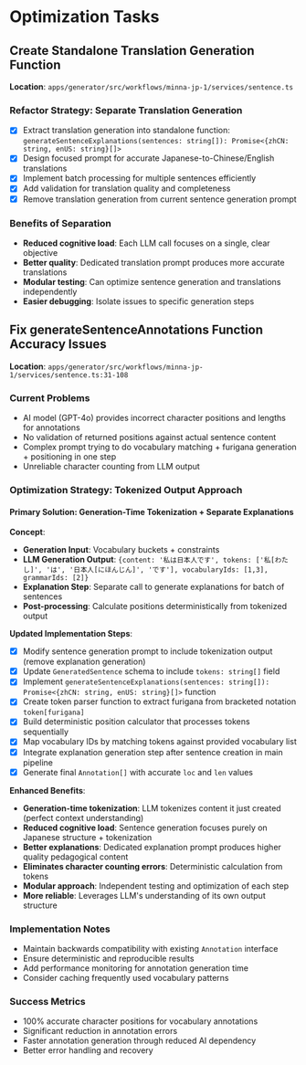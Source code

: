 # Optimization Tasks

## Create Standalone Translation Generation Function

**Location**: `apps/generator/src/workflows/minna-jp-1/services/sentence.ts`

### Refactor Strategy: Separate Translation Generation
- [x] Extract translation generation into standalone function: `generateSentenceExplanations(sentences: string[]): Promise<{zhCN: string, enUS: string}[]>`
- [x] Design focused prompt for accurate Japanese-to-Chinese/English translations
- [x] Implement batch processing for multiple sentences efficiently
- [x] Add validation for translation quality and completeness
- [x] Remove translation generation from current sentence generation prompt

### Benefits of Separation
- **Reduced cognitive load**: Each LLM call focuses on a single, clear objective
- **Better quality**: Dedicated translation prompt produces more accurate translations
- **Modular testing**: Can optimize sentence generation and translations independently
- **Easier debugging**: Isolate issues to specific generation steps

## Fix generateSentenceAnnotations Function Accuracy Issues

**Location**: `apps/generator/src/workflows/minna-jp-1/services/sentence.ts:31-108`

### Current Problems
- AI model (GPT-4o) provides incorrect character positions and lengths for annotations
- No validation of returned positions against actual sentence content  
- Complex prompt trying to do vocabulary matching + furigana generation + positioning in one step
- Unreliable character counting from LLM output

### Optimization Strategy: Tokenized Output Approach

#### Primary Solution: Generation-Time Tokenization + Separate Explanations

**Concept**:
- **Generation Input**: Vocabulary buckets + constraints
- **LLM Generation Output**: `{content: '私は日本人です', tokens: ['私[わたし]', 'は', '日本人[にほんじん]', 'です'], vocabularyIds: [1,3], grammarIds: [2]}`
- **Explanation Step**: Separate call to generate explanations for batch of sentences
- **Post-processing**: Calculate positions deterministically from tokenized output

**Updated Implementation Steps**:
- [x] Modify sentence generation prompt to include tokenization output (remove explanation generation)
- [x] Update `GeneratedSentence` schema to include `tokens: string[]` field
- [x] Implement `generateSentenceExplanations(sentences: string[]): Promise<{zhCN: string, enUS: string}[]>` function
- [x] Create token parser function to extract furigana from bracketed notation `token[furigana]`
- [x] Build deterministic position calculator that processes tokens sequentially
- [x] Map vocabulary IDs by matching tokens against provided vocabulary list
- [x] Integrate explanation generation step after sentence creation in main pipeline
- [x] Generate final `Annotation[]` with accurate `loc` and `len` values

**Enhanced Benefits**:
- **Generation-time tokenization**: LLM tokenizes content it just created (perfect context understanding)
- **Reduced cognitive load**: Sentence generation focuses purely on Japanese structure + tokenization
- **Better explanations**: Dedicated explanation prompt produces higher quality pedagogical content
- **Eliminates character counting errors**: Deterministic calculation from tokens
- **Modular approach**: Independent testing and optimization of each step
- **More reliable**: Leverages LLM's understanding of its own output structure

### Implementation Notes
- Maintain backwards compatibility with existing `Annotation` interface
- Ensure deterministic and reproducible results
- Add performance monitoring for annotation generation time
- Consider caching frequently used vocabulary patterns

### Success Metrics
- 100% accurate character positions for vocabulary annotations
- Significant reduction in annotation errors
- Faster annotation generation through reduced AI dependency
- Better error handling and recovery
